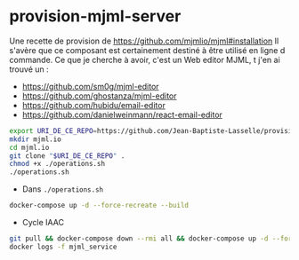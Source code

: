 # provision-mjml-server
Une recette de provision de https://github.com/mjmlio/mjml#installation
Il s'avère que ce composant est certainement destiné à être utilisé en ligne d commande.
Ce que je cherche à avoir, c'est un Web editor MJML, t j'en ai trouvé un : 

* https://github.com/sm0g/mjml-editor
* https://github.com/ghostanza/mjml-editor
* https://github.com/hubidu/email-editor
* https://github.com/danielweinmann/react-email-editor



```bash
export URI_DE_CE_REPO=https://github.com/Jean-Baptiste-Lasselle/provision-mjml-server/
mkdir mjml.io
cd mjml.io
git clone "$URI_DE_CE_REPO" . 
chmod +x ./operations.sh
./operations.sh
```
* Dans `./operations.sh`

```bash
docker-compose up -d --force-recreate --build 
```

* Cycle IAAC

```bash
git pull && docker-compose down --rmi all && docker-compose up -d --force-recreate --build 
docker logs -f mjml_service
```

